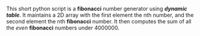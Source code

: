 This short python script is a **fibonacci** number generator using _**dynamic table**_. 
It maintains a 2D array with the first element the nth number, and the second element the nth **fibonacci** number. 
It then computes the sum of all the *even* **fibonacci** numbers under 4000000. 
